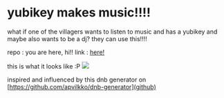 # yubikey makes music!!!!

what if one of the villagers wants to listen to music and has a yubikey and maybe also wants to be a dj? they can use this!!!! 

repo : you are here, hi!!
link : [here!](https://moonlit-basbousa-1edb06.netlify.app/)

this is what it looks like :P
![](https://hc-cdn.hel1.your-objectstorage.com/s/v3/67d9006ad0ce19420e08d9b3bd235df2b6c5645a_image.png)



inspired and influenced by this dnb generator on [https://github.com/apvilkko/dnb-generator](github)

